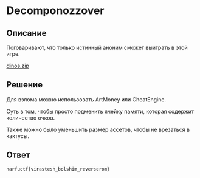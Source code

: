 # Decomponozzover

## Описание

Поговаривают, что только истинный аноним сможет выиграть в этой игре.


[dinos.zip](../../_resources/dinos.zip)


## Решение

Для взлома можно использовать ArtMoney или CheatEngine. 

Суть в том, чтобы просто подменить ячейку памяти, которая содержит количество очков. 

Также можно было уменьшить размер ассетов, чтобы не врезаться в кактусы.

## Ответ
`narfuctf{virastesh_bolshim_reverserom}`